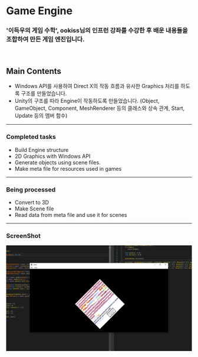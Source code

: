 # Game Engine
### '이득우의 게임 수학', ookiss님의 인프런 강좌를 수강한 후 배운 내용들을 조합하여 만든 게임 엔진입니다.
<br>

## Main Contents
- Windows API를 사용하여 Direct X의 작동 흐름과 유사한 Graphics 처리를 하도록 구조를 만들었습니다.
- Unity의 구조를 따라 Engine이 작동하도록 만들었습니다. (Object, GameObject, Component, MeshRenderer 등의 클래스와 상속 관계, Start, Update 등의 멤버 함수)
<hr>

### Completed tasks
- Build Engine structure
- 2D Graphics with Windows API
- Generate objects using scene files.
- Make meta file for resources used in games
<hr>

### Being processed
- Convert to 3D
- Make Scene file
- Read data from meta file and use it for scenes
<hr>

### ScreenShot
![ScreenShot](./ReadMe/ScreenShot.jpg)
